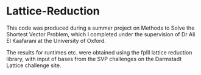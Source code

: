 # Lattice-Reduction

This code was produced during a summer project on Methods to Solve the Shortest Vector Problem, which I completed under the supervision of Dr Ali El Kaafarani at the University of Oxford.

The results for runtimes etc. were obtained using the fplll lattice reduction library, with input of bases from the SVP challenges on the Darmstadt Lattice challenge site.
